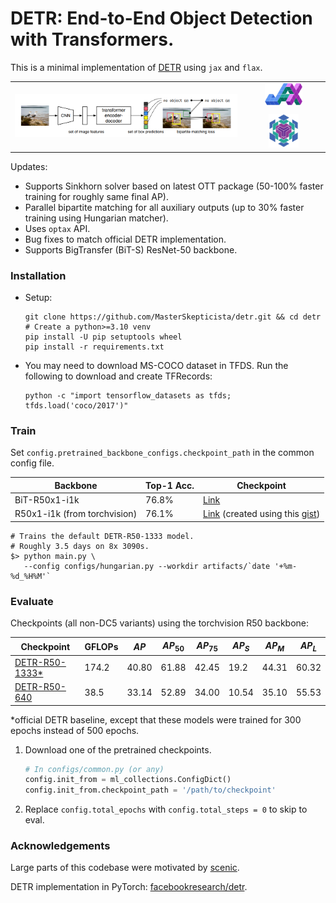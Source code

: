 # DETR: End-to-End Object Detection with Transformers.

This is a minimal implementation of [DETR](https://arxiv.org/abs/2005.12872) using `jax` and `flax`.

<table align="center">
  <tr>
    <td rowspan="2" align="center">
      <img src="https://github.com/MasterSkepticista/detr/raw/main/.github/detr.png" alt="DETR Architecture">
    </td>
    <td align="center" style="padding-bottom: 10px;">
      <img src="https://github.com/MasterSkepticista/detr/raw/main/.github/jax.png" alt="JAX logo" width="50%">
    </td>
  </tr>
  <tr>
    <td align="center">
      <img src="https://github.com/MasterSkepticista/detr/raw/main/.github/flax.png" alt="Flax logo" width="40%">
    </td>
  </tr>
</table>

Updates:
* Supports Sinkhorn solver based on latest OTT package (50-100% faster training for roughly same final AP).
* Parallel bipartite matching for all auxiliary outputs (up to 30% faster training using Hungarian matcher).
* Uses `optax` API.
* Bug fixes to match official DETR implementation.
* Supports BigTransfer (BiT-S) ResNet-50 backbone.

### Installation

* Setup:
  ```shell
  git clone https://github.com/MasterSkepticista/detr.git && cd detr
  # Create a python>=3.10 venv
  pip install -U pip setuptools wheel
  pip install -r requirements.txt
  ```

* You may need to download MS-COCO dataset in TFDS. Run the following to download
and create TFRecords:
  ```shell
  python -c "import tensorflow_datasets as tfds; tfds.load('coco/2017')"
  ```

### Train

Set `config.pretrained_backbone_configs.checkpoint_path` in the common config file.

|Backbone|Top-1 Acc.|Checkpoint|
|--------|----------|----|
|BiT-R50x1-i1k|76.8%|[Link](https://drive.google.com/file/d/1iVBV9jghBR2mseSc5z2SB1b8QptI9mju/view?usp=drive_link)|
|R50x1-i1k (from torchvision)|76.1%|[Link](https://drive.google.com/file/d/1q-PYc6ZshX12Nelb30V6Cp1FkmxhUdD2/view?usp=sharing) (created using this [gist](https://gist.github.com/MasterSkepticista/c854bce837a5cb5ca0489bd33b3a2259))|

```shell
# Trains the default DETR-R50-1333 model.
# Roughly 3.5 days on 8x 3090s.
$> python main.py \
   --config configs/hungarian.py --workdir artifacts/`date '+%m-%d_%H%M'`
```

### Evaluate
Checkpoints (all non-DC5 variants) using the torchvision R50 backbone:

|Checkpoint|GFLOPs|$AP$|$AP_{50}$|$AP_{75}$|$AP_S$|$AP_M$|$AP_L$|
|-|-|-|-|-|-|-|-|
[DETR-R50-1333*](https://drive.google.com/file/d/1fu4M3l88mhiQEUpADoUT2wrSEIZNDSqe/view?usp=sharing)|174.2|40.80|61.88|42.45|19.2|44.31|60.32|
[DETR-R50-640](https://drive.google.com/file/d/1XYV3ULIDwa59AVYSAvBeIOFXwRR_GZ46/view?usp=sharing)|38.5|33.14|52.89|34.00|10.54|35.10|55.53|

\*official DETR baseline, except that these models were trained for 300 epochs instead of 500 epochs.

1. Download one of the pretrained checkpoints.
    ```python
    # In configs/common.py (or any)
    config.init_from = ml_collections.ConfigDict()
    config.init_from.checkpoint_path = '/path/to/checkpoint'
    ```
2. Replace `config.total_epochs` with `config.total_steps = 0` to skip to eval.

### Acknowledgements
Large parts of this codebase were motivated by [scenic](https://github.com/google-research/scenic/).

DETR implementation in PyTorch: [facebookresearch/detr](https://github.com/facebookresearch/detr).
